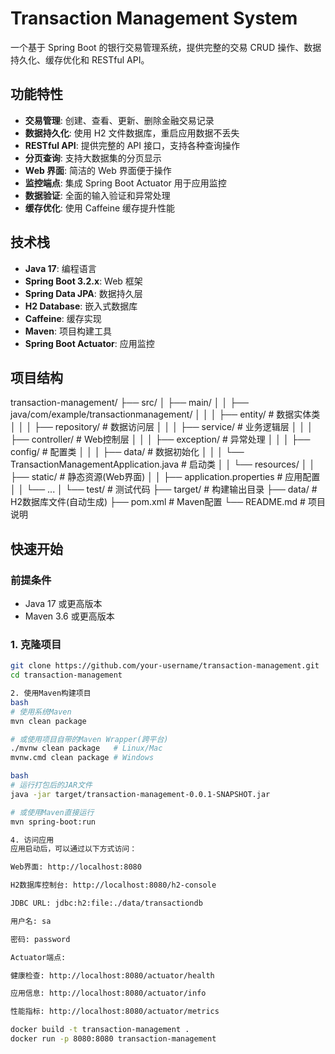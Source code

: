 # Transaction Management System

一个基于 Spring Boot 的银行交易管理系统，提供完整的交易 CRUD 操作、数据持久化、缓存优化和 RESTful API。

## 功能特性

- **交易管理**: 创建、查看、更新、删除金融交易记录
- **数据持久化**: 使用 H2 文件数据库，重启应用数据不丢失
- **RESTful API**: 提供完整的 API 接口，支持各种查询操作
- **分页查询**: 支持大数据集的分页显示
- **Web 界面**: 简洁的 Web 界面便于操作
- **监控端点**: 集成 Spring Boot Actuator 用于应用监控
- **数据验证**: 全面的输入验证和异常处理
- **缓存优化**: 使用 Caffeine 缓存提升性能

## 技术栈

- **Java 17**: 编程语言
- **Spring Boot 3.2.x**: Web 框架
- **Spring Data JPA**: 数据持久层
- **H2 Database**: 嵌入式数据库
- **Caffeine**: 缓存实现
- **Maven**: 项目构建工具
- **Spring Boot Actuator**: 应用监控

## 项目结构

transaction-management/
├── src/
│ ├── main/
│ │ ├── java/com/example/transactionmanagement/
│ │ │ ├── entity/ # 数据实体类
│ │ │ ├── repository/ # 数据访问层
│ │ │ ├── service/ # 业务逻辑层
│ │ │ ├── controller/ # Web控制层
│ │ │ ├── exception/ # 异常处理
│ │ │ ├── config/ # 配置类
│ │ │ ├── data/ # 数据初始化
│ │ │ └── TransactionManagementApplication.java # 启动类
│ │ └── resources/
│ │ ├── static/ # 静态资源(Web界面)
│ │ ├── application.properties # 应用配置
│ │ └── ...
│ └── test/ # 测试代码
├── target/ # 构建输出目录
├── data/ # H2数据库文件(自动生成)
├── pom.xml # Maven配置
└── README.md # 项目说明


## 快速开始

### 前提条件

- Java 17 或更高版本
- Maven 3.6 或更高版本

### 1. 克隆项目

```bash
git clone https://github.com/your-username/transaction-management.git
cd transaction-management

2. 使用Maven构建项目
bash
# 使用系统Maven
mvn clean package

# 或使用项目自带的Maven Wrapper(跨平台)
./mvnw clean package   # Linux/Mac
mvnw.cmd clean package # Windows

bash
# 运行打包后的JAR文件
java -jar target/transaction-management-0.0.1-SNAPSHOT.jar

# 或使用Maven直接运行
mvn spring-boot:run

4. 访问应用
应用启动后，可以通过以下方式访问：

Web界面: http://localhost:8080

H2数据库控制台: http://localhost:8080/h2-console

JDBC URL: jdbc:h2:file:./data/transactiondb

用户名: sa

密码: password

Actuator端点:

健康检查: http://localhost:8080/actuator/health

应用信息: http://localhost:8080/actuator/info

性能指标: http://localhost:8080/actuator/metrics

docker build -t transaction-management .
docker run -p 8080:8080 transaction-management